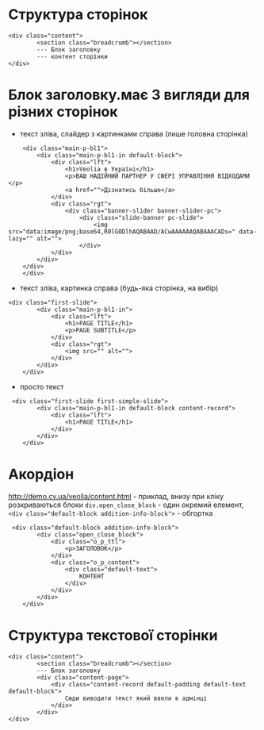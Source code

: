 
# Структура сторінок
```
<div class="content">
        <section class="breadcrumb"></section>
        --- Блок заголовку
        --- контент сторінки
</div>
```
# Блок заголовку.має 3 вигляди для різних сторінок
- текст зліва, слайдер з картинками справа (лише головна сторінка)
```
    <div class="main-p-bl1">
        <div class="main-p-bl1-in default-block">
            <div class="lft">
                <h1>Veolia в Україні</h1>
                <p>ВАШ НАДІЙНИЙ ПАРТНЕР У СФЕРІ УПРАВЛІННЯ ВІДХОДАМИ </p>
                <a href="">Дізнатись більше</a>
            </div>
            <div class="rgt">
                <div class="banner-slider banner-slider-pc">
                    <div class="slide-banner pc-slide">
                        <img src="data:image/png;base64,R0lGODlhAQABAAD/ACwAAAAAAQABAAACADs=" data-lazy="" alt="">
                    </div>
            </div>
        </div>
    </div>
    </div>

```
- текст зліва, картинка справа (будь-яка сторінка, на вибір)
```
<div class="first-slide">
        <div class="main-p-bl1-in">
            <div class="lft">
                <h1>PAGE TITLE</h1>
                <p>PAGE SUBTITLE</p>
            </div>
            <div class="rgt">
                <img src="" alt="">
            </div>
        </div>
    </div>
```
- просто текст
```
 <div class="first-slide first-simple-slide">
        <div class="main-p-bl1-in default-block content-record">
            <div class="lft">
                <h1>PAGE TITLE</h1>
            </div>
        </div>
    </div>
```
# Акордіон 
http://demo.cv.ua/veolia/content.html - приклад, внизу при кліку розкриваються блоки
``` div.open_close_block ``` - один окремий елемент, ``` <div class="default-block addition-info-block"> ``` - обгортка
```
 <div class="default-block addition-info-block">
        <div class="open_close_block">
            <div class="o_p_ttl">
                <p>ЗАГОЛОВОК</p>
            </div>
            <div class="o_p_content">
                <div class="default-text">
                    КОНТЕНТ
                </div>
            </div>
        </div>
    </div>
```
# Структура текстової сторінки
```
<div class="content">
        <section class="breadcrumb"></section>
        --- Блок заголовку
        <div class="content-page">
            <div class="content-record default-padding default-text default-block">    
                Сюди виводити текст який ввели в адмінці
            </div>
        </div>
</div>
```
